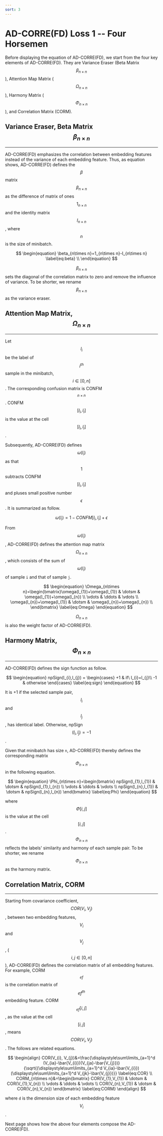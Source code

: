 ```yaml
---
sort: 3
---
```


# AD-CORRE(FD) Loss 1 -- Four Horsemen

Before displaying the equation of AD-CORRE(FD), we start from the four key elements of AD-CORRE(FD).
They are Variance Eraser (Beta Matrix $$\beta_{n\times n}$$), Attention Map Matrix ($$\Omega_{n\times n}$$),
Harmony Matrix ($$\Phi_{n\times n}$$), and Correlation Matrix (CORM).

## Variance Eraser, Beta Matrix $$\beta_{n\times n}$$

---

AD-CORRE(FD) emphasizes the correlation between embedding features instead of the variance of each embedding feature. 
Thus, as equation shows, AD-CORRE(FD) defines the $$\beta$$ matrix $$\beta_{n\times n}$$ as the difference of matrix of 
ones $$1_{n\times n}$$ and the identity matrix $$I_{n\times n}$$, where $$n$$ is the size of minibatch.

$$ \begin{equation}
\beta_{n\times n}=1_{n\times n}-I_{n\times n} \label{eq:beta} \\
\end{equation} $$

$$\beta_{n\times n}$$ sets the diagonal of the correlation matrix to zero and remove the influence of variance.
To be shorter, we rename $$\beta_{n\times n}$$ as the variance eraser.

## Attention Map Matrix, $$\Omega_{n\times n}$$

---

Let $$l_{i}$$ be the label of $$i^{th}$$ sample in the minibatch, $$i\in [0,n]$$. The corresponding confusion 
matrix is CONFM$$_{n\times n}$$. CONFM$$[l_{i},l_{i}]$$ is the value at the cell $$[l_{i},l_{i}]$$.

Subsequently, AD-CORRE(FD) defines $$\omega(l_{i})$$ as that $$1$$ subtracts CONFM$$[l_{i},l_{i}]$$ and pluses small 
positive number $$\epsilon$$. It is summarized as follow.

$$ \begin{equation}
\omega(l_{i})=1-CONFM[l_{i},l_{i}]+\epsilon \label{eq:wgt}
\end{equation} $$

From $$\omega(l_{i})$$, AD-CORRE(FD) defines the attention map matrix $$\Omega_{n\times n}$$, which consists of the 
sum of $$\omega(l_{i})$$ of sample `i` and that of sample `j`.

$$ \begin{equation}
\Omega_{n\times n}=\begin{bmatrix}\omega(l_{1})+\omega(l_{1}) & \dotsm & \omega(l_{1})+\omega(l_{n}) \\ \vdots & \ddots & \vdots \\ \omega(l_{n})+\omega(l_{1}) & \dotsm & \omega(l_{n})+\omega(l_{n}) \\ \end{bmatrix} \label{eq:Omega}
\end{equation} $$

$$\Omega_{n\times n}$$ is also the weight factor of AD-CORRE(FD).

## Harmony Matrix, $$\Phi_{n\times n}$$

---

AD-CORRE(FD) defines the sign function as follow.

$$ \begin{equation} 
npSign(l_{i},l_{j}) = \begin{cases} +1 & if\ l_{i}=l_{j}\\ -1 & otherwise \end{cases} \label{eq:sign} 
\end{equation} $$

It is +1 if the selected sample pair, $$l_{i}$$ and $$l_{j}$$, has identical label. 
Otherwise, npSign$$(l_{i},l_{j})=-1$$.

Given that minibatch has size `n`, AD-CORRE(FD) thereby defines the corresponding matrix $$\Phi_{n\times n}$$ in the 
following equation.

$$ \begin{equation}
\Phi_{n\times n}=\begin{bmatrix} npSign(l_{1},l_{1}) & \dotsm & npSign(l_{1},l_{n}) \\ \vdots & \ddots & \vdots \\ npSign(l_{n},l_{1}) & \dotsm & npSign(l_{n},l_{n}) \end{bmatrix} \label{eq:Phi}
\end{equation} $$

where $$\Phi[i,j]$$ is the value at the cell $$[i,j]$$. $$\Phi_{n\times n}$$ reflects the labels' similarity and harmony 
of each sample pair. 
To be shorter, we rename $$\Phi_{n\times n}$$ as the harmony matrix.

## Correlation Matrix, CORM

---

Starting from covariance coefficient, $$COR(V_{i}, V_{j})$$, between two embedding features, $$V_{i}$$ and $$V_{j}$$,
($$i,j\in[0,n]$$), AD-CORRE(FD) defines the correlation matrix of all embedding features. 
For example, CORM$$_{ef}$$ is the correlation matrix of $$ef^{th}$$ embedding feature. 
CORM$$_{ef}[i,j]$$, as the value at the cell $$[i,j]$$, means $$COR(V_{i}, V_{j})$$.
The follows are related equations.

$$ \begin{align}
COR(V_{i}, V_{j})&=\frac{\displaystyle\sum\limits_{a=1}^d (V_{ia}-\bar{V_{i}})(V_{ja}-\bar{V_{j}})}{\sqrt{(\displaystyle\sum\limits_{a=1}^d V_{ia}-\bar{V_{i}})(\displaystyle\sum\limits_{a=1}^d V_{jk}-\bar{V_{j}})}} \label{eq:COR} \\
CORM_{n\times n}&=\begin{bmatrix} COR(V_{1},V_{1}) & \dotsm & COR(V_{1},V_{n}) \\ \vdots & \ddots & \vdots \\ COR(V_{n},V_{1}) & \dotsm & COR(V_{n},V_{n}) \end{bmatrix} \label{eq:CORM}
\end{align} $$

where `d` is the dimension size of each embedding feature $$V_{i}$$.

Next page shows how the above four elements compose the AD-CORRE(FD).